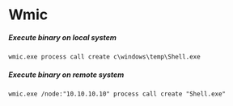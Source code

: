 # Wmic

##### Execute binary on local system

    wmic.exe process call create c\windows\temp\Shell.exe

##### Execute binary on remote system

    wmic.exe /node:"10.10.10.10" process call create "Shell.exe"
